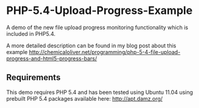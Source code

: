 # PHP-5.4-Upload-Progress-Example

A demo of the new file upload progress monitoring functionality which is included in PHP5.4.

A more detailed description can be found in my blog post about this example http://chemicaloliver.net/programming/php-5-4-file-upload-progress-and-html5-progress-bars/

## Requirements

This demo requires PHP 5.4 and has been tested using Ubuntu 11.04 using prebuilt PHP 5.4 packages available here: http://apt.damz.org/
